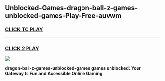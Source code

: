 
## Unblocked-Games-dragon-ball-z-games-unblocked-games-Play-Free-auvwm
<h3>
<a href="https://premium76.site?title=dragon-ball-z-games-unblocked-games&ref=18A">CLICK TO PLAY</a></h3>
<hr>

<h3>
<a href="https://premium76.site?title=dragon-ball-z-games-unblocked-games&ref=18A">CLICK 2 PLAY</a>
  
</h3>

<a href="https://premium76.site?title=dragon-ball-z-games-unblocked-games&ref=18A"><img src="https://clearcache.store/games.png"></a>


**dragon-ball-z-games-unblocked-games games unblocked: Your Gateway to Fun and Accessible Online Gaming**
